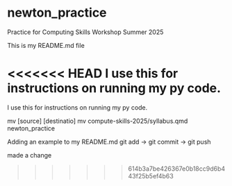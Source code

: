 # newton_practice
Practice for Computing Skills Workshop Summer 2025

This is my README.md file

<<<<<<< HEAD
I use this for instructions on running my py code. 
=======
I use this for instructions on running my py code. 


mv [source] [destinatio]
mv compute-skills-2025/syllabus.qmd newton_practice

Adding an example to my README.md
git add -> git commit -> git push 

made a change
>>>>>>> 614b3a7be426367e0b18cc9d6b443f25b5ef4b63
